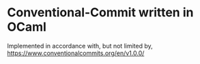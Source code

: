 # Conventional-Commit written in OCaml

Implemented in accordance with, but not limited by, https://www.conventionalcommits.org/en/v1.0.0/

